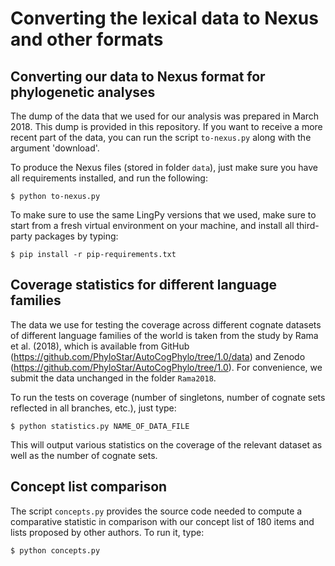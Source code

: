 # Converting the lexical data to Nexus and other formats

## Converting our data to Nexus format for phylogenetic analyses

The dump of the data that we used for our analysis was prepared in March 2018. This dump is provided in this repository. If you want to receive a more recent part of the data, you can run the script `to-nexus.py` along with the argument 'download'. 

To produce the Nexus files (stored in folder `data`), just make sure you have all requirements installed, and run the following:

```
$ python to-nexus.py
```

To make sure to use the same LingPy versions that we used, make sure to start from a fresh virtual environment on your machine, and install all third-party packages by typing:

```
$ pip install -r pip-requirements.txt
```

## Coverage statistics for different language families

The data we use for testing the coverage across different cognate datasets of different language families of the world is taken from the study by Rama et al. (2018), which is available from GitHub (https://github.com/PhyloStar/AutoCogPhylo/tree/1.0/data) and Zenodo (https://github.com/PhyloStar/AutoCogPhylo/tree/1.0). For convenience, we submit the data unchanged in the folder `Rama2018`. 

To run the tests on coverage (number of singletons, number of cognate sets reflected in all branches, etc.), just type:

```
$ python statistics.py NAME_OF_DATA_FILE
```

This will output various statistics on the coverage of the relevant dataset as well as the number of cognate sets.

## Concept list comparison

The script `concepts.py` provides the source code needed to compute a
comparative statistic in comparison with our concept list of 180 items and
lists proposed by other authors. To run it, type:

```
$ python concepts.py
```


